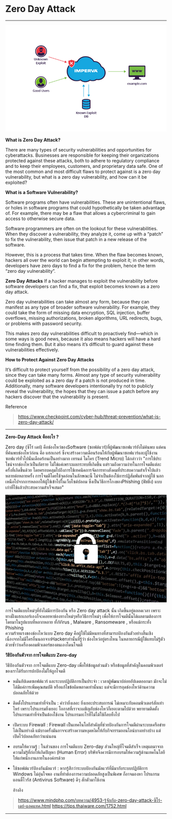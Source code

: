 # Zero Day Attack
- - -

<p align="center">
         <img src="img/zero-day.jpg" />
     </p>
     
**What is Zero Day Attack?**

  There are many types of security vulnerabilities and opportunities for cyberattacks. Businesses are responsible for keeping their organizations protected against these attacks, both to adhere to regulatory compliance and to keep their employees, customers, and proprietary data safe. One of the most common and most difficult flaws to protect against is a zero day vulnerability, but what is a zero day vulnerability, and how can it be exploited?

**What is a Software Vulnerability?**

  Software programs often have vulnerabilities. These are unintentional flaws, or holes in software programs that could hypothetically be taken advantage of. For example, there may be a flaw that allows a cybercriminal to gain access to otherwise secure data.

  Software programmers are often on the lookout for these vulnerabilities. When they discover a vulnerability, they analyze it, come up with a “patch” to fix the vulnerability, then issue that patch in a new release of the software.

  However, this is a process that takes time. When the flaw becomes known, hackers all over the world can begin attempting to exploit it; in other words, developers have zero days to find a fix for the problem, hence the term “zero day vulnerability”.

**Zero Day Attacks**
  If a hacker manages to exploit the vulnerability before software developers can find a fix, that exploit becomes known as a zero day attack.

  Zero day vulnerabilities can take almost any form, because they can manifest as any type of broader software vulnerability. For example, they could take the form of missing data encryption, SQL injection, buffer overflows, missing authorizations, broken algorithms, URL redirects, bugs, or problems with password security.

  This makes zero day vulnerabilities difficult to proactively find—which in some ways is good news, because it also means hackers will have a hard time finding them. But it also means it’s difficult to guard against these vulnerabilities effectively.

**How to Protect Against Zero Day Attacks**

  It’s difficult to protect yourself from the possibility of a zero day attack, since they can take many forms. Almost any type of security vulnerability could be exploited as a zero day if a patch is not produced in time. Additionally, many software developers intentionally try not to publicly reveal the vulnerability, the hopes that they can issue a patch before any hackers discover that the vulnerability is present.

Reference 
> https://www.checkpoint.com/cyber-hub/threat-prevention/what-is-zero-day-attack/

- - -

**Zero-Day Attack คืออะไร ?**

   Zero day (ซีโร่ เดย์) คือช่องโหว่ของSoftware (ซอฟต์แวร์)ที่ผู้พัฒนาซอฟแวร์ยังไม่ค้นพบ แต่คนที่ค้นพบช่องโหว่ก่อน คือ แฮกเกอร์ ซึ่งจะสร้างความเดือนร้อนให้กับผู้พัฒนาซอฟแวร์และผู้ใช้งานซอฟแวร์ทั่วไปนั่นเดือดร้อนเป็นอย่างมาก 
   เทรนด์ ไมโคร (Trend Micro) ได้กล่าวว่า "การใช้ประโชน์จากช่องโหว่เป็นอัตราย ไม่ใช่แค่เพราะผลกระทบที่เกิดขึ้น แต่รวมถึงความง่ายในการโจมตีแต่ละครั้งที่เกิดขึ้นด้วย โดยครอบคลุมไปถึงการใช้เทคนิคการจัดการทางสังคมที่ประสบความสำเร็จไปแล้วหลายต่อหลายครั้ง การโจมตีโดยใช้จุดอ่อนในลักษณะนี้ ไม่จำเป็นต้องใช้การปฏิสัมพันธ์จากผู้ใช้ นอกเหนือไปจากการหลอกให้ผู้ใช้เข้าไปในเว็บไซต์ปลอม ซึ่งเป็นวิธีการโกงของPhishing (ฟิชชิ่ง)  แบบเก่าที่ใช้แล้วประสบความสำเร็จเสมอ"

<p align="center">
         <img src="img/zero-day1.jpg" />
     </p>

   การโจมตีแบบใหม่ๆที่ยังไม่มีการป้องกัน หรือ Zero day attack นั้น เกิดขึ้นอยู่ตลอดเวลา เพราะทางฝั่งแฮกเกอร์เองก็จะคอยหาช่องทางใหม่ๆหรือวิธีการใหม่ๆ เพื่อให้การโจมตีนั้นได้ผลตามต้องการ โดยมาในรูปแบบที่หลากหลาย ทั้งVirus , Malware , Ransomeware , หรือแม้กระทั่ง Phishing  
   ความร้ายแรงของช่องโหว่แบบ Zero day คือผู้ใช้ไม่มีหนทางที่สามารถป้องกันตัวอย่างสิ้นเชิง เนื่องจากไม่มีใครอื่นนอกจากHackerเท่านั้นที่รู้ว่า ช่องโหว่อยู่ตรงไหน ในหลายกรณีผู้ใช้แทบไม่รู้ตัวด้วยซ้ำว่าเครื่องคอมพิวเตอร์ของตนเองโดนโจมตี

**วิธีป้องกันตัวจาก การโจมตีแบบ Zero-day**

วิธีป้องกันตัวจาก การโจมตีแบบ Zero-day เพื่อให้ข้อมูลส่วนตัว หรือข้อมูลที่สำคัญในคอมพิวเตอร์ของเราได้รับการปกป้องไม่ให้ถูกโจมตี
+ หมั่นอัปเดตซอฟต์แวร์ และระบบปฏิบัติการเป็นประจำ : เวลาผู้พัฒนาปล่อยอัปเดตออกมา มักจะไม่ได้มีแค่การเพิ่มคุณสมบัติ หรือแก้ไขข้อผิดพลาดเท่านั้นนะ แต่จะมีการอุดช่องโหว่ด้านความปลอดภัยให้ด้วย
+ ติดตั้งโปรแกรมเท่าที่จำเป็น : คำว่ายิ่งเลอะ ยิ่งเยอะประสบการณ์ ไม่เหมาะกับคอมพิวเตอร์สักเท่าไหร่ เพราะโปรแกรมยิ่งเยอะ โอกาสที่เราจะเผชิญกับช่องโหว่ก็เยอะตามไปด้วย พยายามติดตั้งโปรแกรมเท่าที่จำเป็นต้องใช้งาน โปรแกรมอะไรที่ไม่ได้ใช้ก็ลบทิ้งไป
+ เปิดระบบ Firewall : Firewall เป็นเทคโนโลยีสำคัญที่ช่วยป้องกันการโจมตีผ่านระบบเครือข่ายได้เป็นอย่างดี แม้บางครั้งมันอาจจะสร้างความหงุดหงิดให้กับกิจกรรมออนไลน์บางอย่างบ้าง แต่เปิดไว้ปลอดภัยกว่าแน่นอน
+ อบรมให้ความรู้ : ในส่วนของ การโจมตีแบบ Zero-day ส่วนใหญ่ที่โจมตีสำเร็จ เหตุผลมาจากความไม่รู้ที่ก่อให้เกิดปัญหา (Human Error) บริษัทจึงควรมีการอบรมให้ความรู้ด้านเทคโนโลยีให้แก่พนักงานภายในองค์กรด้วย
+ ใช้ซอฟต์แวร์ป้องกันมัลแวร์ : หากรู้สึกว่าระบบป้องกันมัลแวร์ที่มีมากับระบบปฏิบัติการ Windows ไม่อุ่นใจพอ งานที่ทำต้องการความปลอดภัยสูงเป็นพิเศษ ก็อาจมองหา โปรแกรมแอนตี้ไวรัส (Antivirus Software) ดีๆ สักตัวมาใช้งาน

   อ้างอิง 
> https://www.mindphp.com/บทความ/4953-รู้จักกับ-zero-day-attack-ซีโร่-เดย์-แอคแทค.html
> https://tips.thaiware.com/1752.html

- - -
